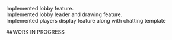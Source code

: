 Implemented lobby feature. <br />
Implemented lobby leader and drawing feature.  <br />
Implemented players display feature along with chatting template <br/>

##WORK IN PROGRESS